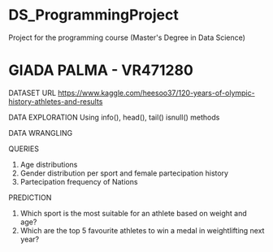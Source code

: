 # DS_ProgrammingProject
Project for the programming course (Master's Degree in Data Science)


# GIADA PALMA - VR471280


DATASET URL 
 https://www.kaggle.com/heesoo37/120-years-of-olympic-history-athletes-and-results

DATA EXPLORATION
 Using info(), head(), tail() isnull() methods

DATA WRANGLING

QUERIES
 1. Age distributions
 2. Gender distribution per sport and female partecipation history
 3. Partecipation frequency of Nations

PREDICTION
 1. Which sport is the most suitable for an athlete based on weight and age?
 2. Which are the top 5 favourite athletes to win a medal in weightlifting next year?
